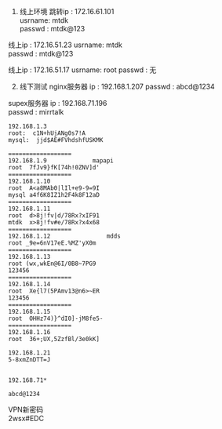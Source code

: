 1. 线上环境	
跳转ip : 172.16.61.101	
usrname: mtdk	
passwd : mtdk@123	

线上ip : 172.16.51.23	
usrname: mtdk	
passwd : mtdk@123

线上ip : 172.16.51.17
usrname: root
passwd : 无

2. 线下测试	
nginx服务器 ip	: 192.168.1.207	
passwd		: abcd@1234	

supex服务器 ip	: 192.168.71.196	
passwd		: mirrtalk

```
192.168.1.3
root:  c1N+hUjANg0s7!A    
mysql:  jjd$AE#FVhdshfUSKMK

==================	
192.168.1.9				mapapi
root  7fJv9}fK[74h!0ZNV]d'
==================
192.168.1.10
root  A<a8MAb0|lIl+e9-9=9I
mysql a4f6K8IZ1h2F4k8F12aD
==================
192.168.1.11				
root  d>8j!fv|d/78Rx?xIF91
mtdk  x>8j!fv#e/78Rx?x4x68
==================
192.168.1.12				mdds
root _9e=6nV17eE.%MZ'yX0m
==================
192.168.1.13
root (wx,wkEn@6I/0B8~7PG9
123456
==================
192.168.1.14
root  Xe{l7(5PAmv13@n6>~ER
123456
==================
192.168.1.15
root  OHHz74)}^dI0]-jM8fe5-
==================
192.168.1.16
root  36+;UX,5ZzfBl/3e0kK]
			
192.168.1.21
5-8xmZnDTT=J
			
			
192.168.71*
			
abcd@1234
```

VPN新密码	
2wsx#EDC


